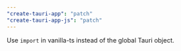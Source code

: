 ```yaml
---
"create-tauri-app": "patch"
"create-tauri-app-js": "patch"
---
```


Use `import` in vanilla-ts instead of the global Tauri object.
